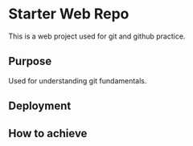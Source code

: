 # Starter Web Repo
This is a web project used for git and github practice.

## Purpose
Used for understanding git fundamentals.

## Deployment

## How to achieve
